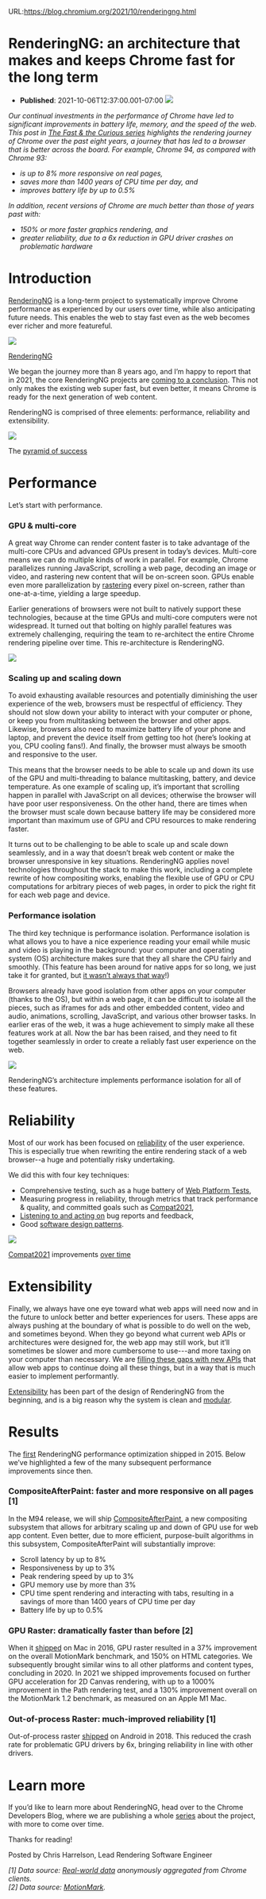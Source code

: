 URL:https://blog.chromium.org/2021/10/renderingng.html
# RenderingNG: an architecture that makes and keeps Chrome fast for the long term
- **Published**: 2021-10-06T12:37:00.001-07:00
[![](https://blogger.googleusercontent.com/img/b/R29vZ2xl/AVvXsEh67x9GG_EvidjIC1u6nNQe5ClGqafqQ0LjQIs_jzlM8ZqzKPcxihUR2u_3UG1nCp3mXcLnftmjV40l2JQnaY6998FWizsui1nSQdrKxeT26uSUyL6rQi7jd0R8nvHfIMeeZX_v_OVUYyZ6/w579-h241/image1.jpg)](https://blogger.googleusercontent.com/img/b/R29vZ2xl/AVvXsEh67x9GG_EvidjIC1u6nNQe5ClGqafqQ0LjQIs_jzlM8ZqzKPcxihUR2u_3UG1nCp3mXcLnftmjV40l2JQnaY6998FWizsui1nSQdrKxeT26uSUyL6rQi7jd0R8nvHfIMeeZX_v_OVUYyZ6/s1999/image1.jpg)

  
*Our continual investments in the performance of Chrome have led to significant improvements in battery life, memory, and the speed of the web. This post in [The Fast & the Curious series](https://blog.chromium.org/search/label/the%20fast%20and%20the%20curious) highlights the rendering journey of Chrome over the past eight years, a journey that has led to a browser that is better across the board. For example, Chrome 94, as compared with Chrome 93:*

* *is up to 8% more responsive on real pages,*
* *saves more than 1400 years of CPU time per day, and*
* *improves battery life by up to 0.5%*

*In addition, recent versions of Chrome are much better than those of years past with:*

* *150% or more faster graphics rendering, and*
* *greater reliability, due to a 6x reduction in GPU driver crashes on problematic hardware*

**Introduction**
================

[RenderingNG](https://developer.chrome.com/blog/renderingng/) is a long-term project to systematically improve Chrome performance as experienced by our users over time, while also anticipating future needs. This enables the web to stay fast even as the web becomes ever richer and more featureful.  

[![](https://blogger.googleusercontent.com/img/b/R29vZ2xl/AVvXsEip8lgM4HzW4HOuDGIZcFgV2S23bQn9Su7fcNXT0zGBBDL2mFyzcV_ca8pa4KVmpztXVl2yPMPoP6tW8bY7YMxnL6kYsRLYwloYsn3LS4LHiypeZcgc-JOOHz0V4lueHeOA6oQ5Np8HLOik/s320/image2.gif)](https://blogger.googleusercontent.com/img/b/R29vZ2xl/AVvXsEip8lgM4HzW4HOuDGIZcFgV2S23bQn9Su7fcNXT0zGBBDL2mFyzcV_ca8pa4KVmpztXVl2yPMPoP6tW8bY7YMxnL6kYsRLYwloYsn3LS4LHiypeZcgc-JOOHz0V4lueHeOA6oQ5Np8HLOik/s1080/image2.gif)

  

[RenderingNG](https://developer.chrome.com/blog/renderingng/)

  
  
We began the journey more than 8 years ago, and I’m happy to report that in 2021, the core RenderingNG projects are [coming to a conclusion](https://developer.chrome.com/blog/renderingng/#key-projects-that-make-up-renderingng). This not only makes the existing web super fast, but even better, it means Chrome is ready for the next generation of web content.  
  
RenderingNG is comprised of three elements: performance, reliability and extensibility.

[![](https://blogger.googleusercontent.com/img/b/R29vZ2xl/AVvXsEivPCHjGNfrCLvRM9hud-ta4tg95Il-2lrisV-yZYkNWVl0MjYgBmhfjifC70Us0NMOpZCj2qwpFKntNI01od0k5dGFB75blllfItgstorBPGxofJ4HdFi99INNwwuAw9OO5sbPQspBQ7He/s320/image1.jpg)](https://blogger.googleusercontent.com/img/b/R29vZ2xl/AVvXsEivPCHjGNfrCLvRM9hud-ta4tg95Il-2lrisV-yZYkNWVl0MjYgBmhfjifC70Us0NMOpZCj2qwpFKntNI01od0k5dGFB75blllfItgstorBPGxofJ4HdFi99INNwwuAw9OO5sbPQspBQ7He/s1080/image1.jpg)

The [pyramid of success](https://developer.chrome.com/blog/renderingng/#the-pyramid-of-success)

**Performance**
===============

Let’s start with performance.

### GPU & multi-core

A great way Chrome can render content faster is to take advantage of the multi-core CPUs and advanced GPUs present in today’s devices. Multi-core means we can do multiple kinds of work in parallel. For example, Chrome parallelizes running JavaScript, scrolling a web page, decoding an image or video, and rastering new content that will be on-screen soon. GPUs enable even more parallelization by [rastering](https://en.wikipedia.org/wiki/Raster_graphics) every pixel on-screen, rather than one-at-a-time, yielding a large speedup.  
  
Earlier generations of browsers were not built to natively support these technologies, because at the time GPUs and multi-core computers were not widespread. It turned out that bolting on highly parallel features was extremely challenging, requiring the team to re-architect the entire Chrome rendering pipeline over time. This re-architecture is RenderingNG.

[![](https://blogger.googleusercontent.com/img/b/R29vZ2xl/AVvXsEj-Wh6nzhDPgT-7w5cSkIZ6864kYjoJcLymnB0Oy4uvyS5TaAeOx_kjdPvKmgdj78avyTIYseFUbsBKvv_clk9i2YxsUfbRH3xEGNpMfjDMMUaayDeqJoRjtlf7pyKcEBXyNY-MBBeuWXhE/s320/image6.gif)](https://blogger.googleusercontent.com/img/b/R29vZ2xl/AVvXsEj-Wh6nzhDPgT-7w5cSkIZ6864kYjoJcLymnB0Oy4uvyS5TaAeOx_kjdPvKmgdj78avyTIYseFUbsBKvv_clk9i2YxsUfbRH3xEGNpMfjDMMUaayDeqJoRjtlf7pyKcEBXyNY-MBBeuWXhE/s1078/image6.gif)

  

### Scaling up and scaling down

To avoid exhausting available resources and potentially diminishing the user experience of the web, browsers must be respectful of efficiency. They should not slow down your ability to interact with your computer or phone, or keep you from multitasking between the browser and other apps. Likewise, browsers also need to maximize battery life of your phone and laptop, and prevent the device itself from getting too hot (here’s looking at you, CPU cooling fans!). And finally, the browser must always be smooth and responsive to the user.  
  
This means that the browser needs to be able to scale up and down its use of the GPU and multi-threading to balance multitasking, battery, and device temperature. As one example of scaling up, it’s important that scrolling happen in parallel with JavaScript on all devices; otherwise the browser will have poor user responsiveness. On the other hand, there are times when the browser must scale down because battery life may be considered more important than maximum use of GPU and CPU resources to make rendering faster.  
  
It turns out to be challenging to be able to scale up and scale down seamlessly, and in a way that doesn’t break web content or make the browser unresponsive in key situations. RenderingNG applies novel technologies throughout the stack to make this work, including a complete rewrite of how compositing works, enabling the flexible use of GPU or CPU computations for arbitrary pieces of web pages, in order to pick the right fit for each web page and device.  
  

### Performance isolation

The third key technique is performance isolation. Performance isolation is what allows you to have a nice experience reading your email while music and video is playing in the background: your computer and operating system (OS) architecture makes sure that they all share the CPU fairly and smoothly. (This feature has been around for native apps for so long, we just take it for granted, but [it wasn’t always that way](https://en.wikipedia.org/wiki/Cooperative_multitasking)!)  
  
Browsers already have good isolation from other apps on your computer (thanks to the OS), but within a web page, it can be difficult to isolate all the pieces, such as iframes for ads and other embedded content, video and audio, animations, scrolling, JavaScript, and various other browser tasks. In earlier eras of the web, it was a huge achievement to simply make all these features work at all. Now the bar has been raised, and they need to fit together seamlessly in order to create a reliably fast user experience on the web.  
  

[![](https://blogger.googleusercontent.com/img/b/R29vZ2xl/AVvXsEg1umnBNG1y_HNYJzwpQcglWujaPOdAJLJE7t5ndZBVpUiPOzpRtmNRwR-j1JbHlBeEQTYLeNRYrjXYUI_lw6SEG3Us6JTuXq3Kja6bE1WAHuQSY1M85JEF-GuP4BmGIgXVOImNt4LFGB6q/s320/image4.gif)](https://blogger.googleusercontent.com/img/b/R29vZ2xl/AVvXsEg1umnBNG1y_HNYJzwpQcglWujaPOdAJLJE7t5ndZBVpUiPOzpRtmNRwR-j1JbHlBeEQTYLeNRYrjXYUI_lw6SEG3Us6JTuXq3Kja6bE1WAHuQSY1M85JEF-GuP4BmGIgXVOImNt4LFGB6q/s1077/image4.gif)

RenderingNG’s architecture implements performance isolation for all of these features.

Reliability
===========

Most of our work has been focused on [reliability](https://developer.chrome.com/blog/renderingng/#reliability) of the user experience. This is especially true when rewriting the entire rendering stack of a web browser--a huge and potentially risky undertaking.

We did this with four key techniques:

* Comprehensive testing, such as a huge battery of [Web Platform Tests](https://wpt.fyi/results/),
* Measuring progress in reliability, through metrics that track performance & quality, and committed goals such as [Compat2021](https://wpt.fyi/compat2021),
* [Listening to and acting on](https://docs.google.com/document/d/1JOtp1LS7suqTjMuv41jQFc7aCTR33zJKPoGjKpvVFCA/edit) bug reports and feedback,
* Good [software design patterns](https://developer.chrome.com/blog/renderingng-architecture/).

[![](https://blogger.googleusercontent.com/img/b/R29vZ2xl/AVvXsEhxURJXvSSpw3jA1IfH_CatWKGev1QkNWaXEtTKYoxQ8XnR5LLZd9jDkb3eXVZjfxrWqChOF4EEG-DR8fDJ0caUy4EWPZcdA-bFTNAkEYqaRK9t7x9brpBSV2NlcOsEVwJA5sR8dticFtFA/w541-h270/image3.png)](https://blogger.googleusercontent.com/img/b/R29vZ2xl/AVvXsEhxURJXvSSpw3jA1IfH_CatWKGev1QkNWaXEtTKYoxQ8XnR5LLZd9jDkb3eXVZjfxrWqChOF4EEG-DR8fDJ0caUy4EWPZcdA-bFTNAkEYqaRK9t7x9brpBSV2NlcOsEVwJA5sR8dticFtFA/s708/image3.png)

[Compat2021](https://web.dev/compat2021/) improvements [over time](https://wpt.fyi/compat2021)

Extensibility
=============

Finally, we always have one eye toward what web apps will need now and in the future to unlock better and better experiences for users. These apps are always pushing at the boundary of what is possible to do well on the web, and sometimes beyond. When they go beyond what current web APIs or architectures were designed for, the web app may still work, but it’ll sometimes be slower and more cumbersome to use---and more taxing on your computer than necessary. We are [filling these gaps with new APIs](https://developer.chrome.com/blog/renderingng/#extensibility-the-right-tools-for-the-job) that allow web apps to continue doing all these things, but in a way that is much easier to implement performantly.  
  
[Extensibility](https://developer.chrome.com/blog/renderingng/#extensibility-the-right-tools-for-the-job) has been part of the design of RenderingNG from the beginning, and is a big reason why the system is clean and [modular](https://developer.chrome.com/blog/renderingng-architecture/#rendering-pipeline-structure).  
  

Results
=======

The [first](https://developer.chrome.com/blog/renderingng/#key-projects-that-make-up-renderingng) RenderingNG performance optimization shipped in 2015. Below we’ve highlighted a few of the many subsequent performance improvements since then.

### CompositeAfterPaint: faster and more responsive on all pages [1]

In the M94 release, we will ship [CompositeAfterPaint](https://developer.chrome.com/blog/renderingng/#compositeafterpaint), a new compositing subsystem that allows for arbitrary scaling up and down of GPU use for web app content. Even better, due to more efficient, purpose-built algorithms in this subsystem, CompositeAfterPaint will substantially improve:  

* Scroll latency by up to 8%
* Responsiveness by up to 3%
* Peak rendering speed by up to 3%
* GPU memory use by more than 3%
* CPU time spent rendering and interacting with tabs, resulting in a savings of more than 1400 years of CPU time per day
* Battery life by up to 0.5%

### 

### GPU Raster: dramatically faster than before [2]

When it [shipped](https://developer.chrome.com/blog/renderingng/#gpu-acceleration-everywhere) on Mac in 2016, GPU raster resulted in a 37% improvement on the overall MotionMark benchmark, and 150% on HTML categories. We subsequently brought similar wins to all other platforms and content types, concluding in 2020. In 2021 we shipped improvements focused on further GPU acceleration for 2D Canvas rendering, with up to a 1000% improvement in the Path rendering test, and a 130% improvement overall on the MotionMark 1.2 benchmark, as measured on an Apple M1 Mac.

### Out-of-process Raster: much-improved reliability [1]

Out-of-process raster [shipped](https://developer.chrome.com/blog/renderingng/#viz) on Android in 2018. This reduced the crash rate for problematic GPU drivers by 6x, bringing reliability in line with other drivers.

Learn more
==========

If you’d like to learn more about RenderingNG, head over to the Chrome Developers Blog, where we are publishing a whole [series](https://developer.chrome.com/tags/rendering/) about the project, with more to come over time.  
  
Thanks for reading!

Posted by Chris Harrelson, Lead Rendering Software Engineer  
  
*[1] Data source: [Real-world data](https://www.google.com/chrome/privacy/whitepaper.html#usagestats) anonymously aggregated from Chrome clients.  
[2] Data source: [MotionMark](https://browserbench.org/MotionMark1.2/).*